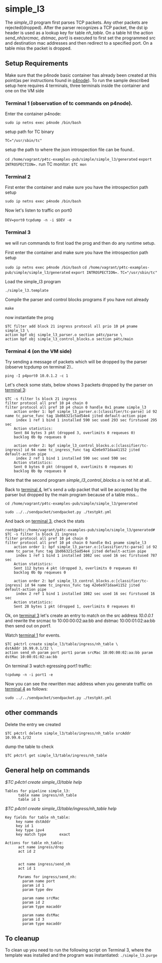 # simple_l3

The *simple_l3* program first parses TCP packets. Any other packets are rejected(dropped). After the parser recognizes a TCP packet, the dst ip header is used as a lookup key for table *nh_table*. On a table hit the action *send_nh(srcmac, dstmac, port)* is executed to first set the programmed src and destination mac addresses and then redirect to a specified port. On a table miss the packet is dropped.

## Setup Requirements

Make sure that the p4node basic container has already been created at this point(as per instructions found in [p4node](https://github.com/p4tc-dev/p4tc-examples-pub.git)). To run the sample described setup here requires 4 terminals, three terminals inside the container and one on the VM side

### Terminal 1 (observation of tc commands on p4node).

Enter the container p4node:

`sudo ip netns exec p4node /bin/bash`

setup path for TC binary

`TC="/usr/sbin/tc"`

setup the path to where the json introspection file can be found..

`cd /home/vagrant/p4tc-examples-pub/simple/simple_l3/generated`
`export INTROSPECTION=.`
run TC monitor:
`$TC mon`

### Terminal 2

First enter the container and make sure you have the introspection path setup

`sudo ip netns exec p4node /bin/bash`

Now let's listen to traffic on port0

`DEV=port0`
`tcpdump -n -i $DEV -e`

### Terminal 3

we will run commands to first load the prog and then do any runtime setup.

First enter the container and make sure you have the introspection path setup

`sudo ip netns exec p4node /bin/bash`
`cd /home/vagrant/p4tc-examples-pub/simple/simple_l3/generated`
`export INTROSPECTION=.`
`TC="/usr/sbin/tc"`

Load the simple_l3 program

`./simple_l3.template`


Compile the parser and control blocks programs if you have not already

`make`

now instantiate the prog

```
$TC filter add block 21 ingress protocol all prio 10 p4 pname simple_l3 \
action bpf obj simple_l3_parser.o section p4tc/parse \
action bpf obj simple_l3_control_blocks.o section p4tc/main
```

### Terminal 4 (on the VM side)

Try sending a message of packets which will be dropped by the parser (observe tcpdump on terminal 2)..

`ping -I p4port0 10.0.1.2 -c 1`

Let's check some stats, below shows 3 packets dropped by the parser on <u>terminal 3</u>:

```
$TC -s filter ls block 21 ingress
filter protocol all pref 10 p4 chain 0
filter protocol all pref 10 p4 chain 0 handle 0x1 pname simple_l3
	action order 1: bpf simple_l3_parser.o:[classifier/tc-parse] id 92 name tc_parse_func tag 1bd66321c5ad54e4 jited default-action pipe
	 index 1 ref 1 bind 1 installed 590 sec used 293 sec firstused 295 sec
 	Action statistics:
	Sent 84 bytes 3 pkt (dropped 3, overlimits 0 requeues 0)
	backlog 0b 0p requeues 0

	action order 2: bpf simple_l3_control_blocks.o:[classifier/tc-ingress] id 94 name tc_ingress_func tag 42e6e971daa41152 jited default-action pipe
	 index 2 ref 1 bind 1 installed 590 sec used 590 sec
 	Action statistics:
	Sent 0 bytes 0 pkt (dropped 0, overlimits 0 requeues 0)
	backlog 0b 0p requeues 0
```

Note that the second program *simple_l3_control_blocks.o* is not hit at all..

Back to <u>terminal 4</u>, let's send a udp packet that will be accepted by the parser but dropped by the main program because of a table miss...

`cd /home/vagrant/p4tc-examples-pub/simple/simple_l3/generated`

`sudo ../../sendpacket/sendpacket.py ./testpkt.yml`

And back on <u>terminal 3</u>, check the stats

```
root@p4tc:/home/vagrant/p4tc-examples-pub/simple/simple_l3/generated# $TC -s filter ls block 21 ingress
filter protocol all pref 10 p4 chain 0
filter protocol all pref 10 p4 chain 0 handle 0x1 pname simple_l3
	action order 1: bpf simple_l3_parser.o:[classifier/tc-parse] id 92 name tc_parse_func tag 1bd66321c5ad54e4 jited default-action pipe
	 index 1 ref 1 bind 1 installed 1082 sec used 16 sec firstused 787 sec
 	Action statistics:
	Sent 112 bytes 4 pkt (dropped 3, overlimits 0 requeues 0)
	backlog 0b 0p requeues 0

	action order 2: bpf simple_l3_control_blocks.o:[classifier/tc-ingress] id 94 name tc_ingress_func tag 42e6e971daa41152 jited default-action pipe
	 index 2 ref 1 bind 1 installed 1082 sec used 16 sec firstused 16 sec
 	Action statistics:
	Sent 28 bytes 1 pkt (dropped 1, overlimits 0 requeues 0)
```

Ok, on <u>terminal 3</u> let's create an entry to match on the src address *10.0.0.1* and rewrite the srcmac to 10:00:00:02:aa:bb and dstmac 10:00:01:02:aa:bb  then send out on *port1*. 

Watch <u>terminal 1</u> for events.

```
$TC p4ctrl create simple_l3/table/ingress/nh_table \
dstAddr 10.99.0.1/32 \
action send_nh param port port1 param srcMac 10:00:00:02:aa:bb param dstMac 10:00:01:02:aa:bb
```

On terminal 3 watch egressing port1 traffic:

`tcpdump -n -i port1 -e`

Now you can see the rewritten mac address when you generate traffic on <u>terminal 4</u> as follows:

`sudo ../../sendpacket/sendpacket.py ./testpkt.yml`

## other commands

Delete the entry we created

`$TC p4ctrl delete simple_l3/table/ingress/nh_table srcAddr 10.99.0.1/32`

dump the table to check

`$TC p4ctrl get simple_l3/table/ingress/nh_table`

## General help on commands

*$TC p4ctrl create simple_l3/table help*

```
Tables for pipeline simple_l3:
	  table name ingress/nh_table
	  table id 1
```

*$TC p4ctrl create simple_l3/table/ingress/nh_table help*

```
Key fields for table nh_table:
	 key name dstAddr
	 key id 1
	 key type ipv4
	 key match type 	 exact

Actions for table nh_table:
	  act name ingress/drop
	  act id 2


	  act name ingress/send_nh
	  act id 1

	  Params for ingress/send_nh:
	    param name port
	    param id 1
	    param type dev

	    param name srcMac
	    param id 2
	    param type macaddr

	    param name dstMac
	    param id 3
	    param type macaddr
```

To cleanup
----------
To clean up you need to run the following script on Terminal 3, where the template was installed and the program was instantiated:
`./simple_l3.purge`
